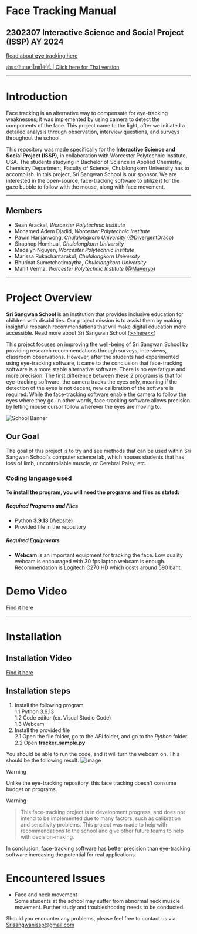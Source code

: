 # Face Tracking Manual 

## 2302307 Interactive Science and Social Project (ISSP) AY 2024

[Read about **eye** tracking here](https://github.com/DivergentDraco/School-Eye-Gaze-Project)

[อ่านฉบับภาษาไทยได้ที่นี่ | Click here for Thai version](MANUAL_TH.md)

---

# Introduction

Face tracking is an alternative way to compensate for eye-tracking weaknesses; it was implemented by using camera to detect the components of the face. This project came to the light, after we initiated a detailed analysis through observation, interview questions, and surveys throughout the school.

This repository was made specifically for the  **Interactive Science and Social Project 
 (ISSP)**, in collaboration with Worcester Polytechnic Institute, USA. The students studying in Bachelor of Science in Applied Chemistry, Chemistry Department, Faculty of Science, Chulalongkorn University has to accomplish. In this project, Sri Sangwan School is our sponsor. We are interested in the open-source, face-tracking software to utilize it for the gaze bubble to follow with the mouse, along with face movement.

---

## Members
 * Sean Arackal, *Worcester Polytechnic Institute*
 * Mohamed Adem Djadid, *Worcester Polytechnic Institute*
 * Pawin Harijanwong, *Chulalongkorn University* ([@DivergentDraco](https://github.com/DivergentDraco))
 * Siraphop Homhual, *Chulalongkorn University*
 * Madalyn Nguyen, *Worcester Polytechnic Institute*
 * Marissa Rukachantarakul, *Chulalongkorn University*
 * Bhurinat Sumetchotimaytha, *Chulalongkorn University*
 * Mahit Verma, *Worcester Polytechnic Institute* ([@MaVeryo](https://github.com/MaVeryo))

---

# Project Overview

**Sri Sangwan School** is an institution that provides inclusive education for children with disabilities. Our project mission is to assist them by making insightful research recommendations that will make digital education more accessible. Read more about Sri Sangwan School ([>>here<<](http://www.swn.ac.th/mainpage))

This project focuses on improving the well-being of Sri Sangwan School by providing research recommendations through surveys, interviews, classroom observations. However, after the students had experimented using eye-tracking software, it came to the conclusion that face-tracking software is a more stable alternative software. There is no eye fatigue and more precision. The first difference between these 2 programs is that for eye-tracking software, the camera tracks the eyes only, meaning if the detection of the eyes is not decent, new calibration of the software is required. While the face-tracking software enable the camera to follow the eyes where they go. In other words, face-tracking software allows precision by letting mouse cursor follow wherever the eyes are moving to.

![School Banner](https://github.com/user-attachments/assets/9b123cf6-f919-4abe-b54b-365a5b79b447)

## Our Goal
The goal of this project is to try and see methods that can be used within Sri Sangwan School's computer science lab, which houses students that has loss of limb, uncontrollable muscle, or Cerebral Palsy, etc.

### Coding language used
#### To install the program, you will need the programs and files as stated:
##### Required Programs and Files
 - Python **3.9.13** ([Website](https://www.python.org/downloads/release/python-3913/))
 - Provided file in the repository

##### Required Equipments
 - **Webcam** is an important equipment for tracking the face. Low quality webcam is encouraged with 30 fps laptop webcam is enough.
   Recommendation is Logitech C270 HD which costs around 590 baht.

# Demo Video
[Find it here]()

---

# Installation

## Installation Video
[Find it here]() 

## Installation steps
1. Install the following program\
 1.1 Python 3.9.13\
 1.2 Code editor (ex. Visual Studio Code)\
 1.3 Webcam
3. Install the provided file\
 2.1 Open the file folder, go to the *API* folder, and go to the *Python* folder.\
 2.2 Open **tracker_sample.py**

You should be able to run the code, and it will turn the webcam on. This should be the following result.
![image](https://github.com/user-attachments/assets/36076fa7-91a7-4614-afd1-66ebf377c9c8)


> [!WARNING]
> Unlike the eye-tracking repository, this face tracking doesn't consume budget on programs.

> [!WARNING]
> > This face-tracking project is in development progress, and does not intend to be implemented due to many factors, such as calibration and sensitivity problems. This project was made to help with recommendations to the school and give other future teams to help with decision-making.

In conclusion, face-tracking software has better precision than eye-tracking software increasing the potential for real applications.

# Encountered Issues
- Face and neck movement\
  Some students at the school may suffer from abnormal neck muscle movement. Further study and troubleshooting needs to be conducted.

Should you encounter any problems, please feel free to contact us via Srisangwanissp@gmail.com
